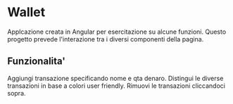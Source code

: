 # Wallet
Applcazione creata in Angular per esercitazione su alcune funzioni. Questo progetto prevede l'interazione tra i diversi componenti della pagina.

## Funzionalita'
Aggiungi transazione specificando nome e qta denaro.
Distingui le diverse transazioni in base a colori user friendly.
Rimuovi le transazioni cliccandoci sopra.

